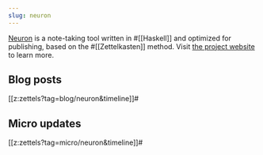 ```yaml
---
slug: neuron
---
```


[Neuron](https://neuron.zettel.page/) is a note-taking tool written in #[[Haskell]] and optimized for publishing, based on the #[[Zettelkasten]] method. Visit [the project website](https://neuron.zettel.page/) to learn more. 

## Blog posts

[[z:zettels?tag=blog/neuron&timeline]]#

## Micro updates

[[z:zettels?tag=micro/neuron&timeline]]#